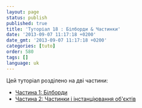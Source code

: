 ```yaml
---
layout: page
status: publish
published: true
title: 'Туторіал 18 : Білборди & Частинки'
date: '2013-09-07 11:17:18 +0200'
date_gmt: '2013-09-07 11:17:18 +0200'
categories: [tuto]
order: 580
tags: []
language: uk
---
```

Цей туторіал розділено на дві частини:

- [Частина 1: Білборди](./billboards)
- [Частина 2: Частинки і інстанціювання об'єктів](./particles-instancing)
